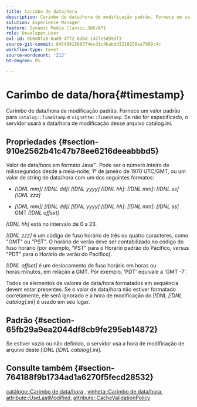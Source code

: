 ```yaml
---
title: Carimbo de data/hora
description: Carimbo de data/hora de modificação padrão. Fornece um valor padrão para TimeStamp do catálogo e TimeStamp da vinheta. Se não for especificado, o servidor usará a data/hora de modificação desse arquivo catalog.ini.
solution: Experience Manager
feature: Dynamic Media Classic,SDK/API
role: Developer,User
exl-id: 0b6d8fa6-0ad9-4f72-8d6d-1427e5d59df3
source-git-commit: 8454991568374ecd1c4babdd3210250ea7988c4c
workflow-type: tm+mt
source-wordcount: '213'
ht-degree: 0%

---
```


# Carimbo de data/hora{#timestamp}

Carimbo de data/hora de modificação padrão. Fornece um valor padrão para `catalog::TimeStamp` e `vignette::TimeStamp`. Se não for especificado, o servidor usará a data/hora de modificação desse arquivo catalog.ini.

## Propriedades {#section-910e2562b41c47b78ee6216deeabbbd5}

Valor de data/hora em formato Java™. Pode ser o número inteiro de milissegundos desde a meia-noite, 1º de janeiro de 1970 UTC/GMT, ou um valor de string de data/hora com um dos seguintes formatos:

* *[!DNL mm]*/ *[!DNL dd]*/ *[!DNL yyyy]* *[!DNL hh]*: *[!DNL mm]*: *[!DNL ss]* *[!DNL zzz]*

* *[!DNL mm]*/ *[!DNL dd]*/ *[!DNL yyyy]* *[!DNL hh]*: *[!DNL mm]*: *[!DNL ss]* GMT *[!DNL offset]*

*[!DNL hh]* está no intervalo de 0 a 23.

*[!DNL zzz]* é um código de fuso horário de três ou quatro caracteres, como &quot;GMT&quot; ou &quot;PST&quot;. O horário de verão deve ser contabilizado no código do fuso horário (por exemplo, &quot;PST&quot; para o Horário padrão do Pacífico, versus &quot;PDT&quot; para o Horário de verão do Pacífico).

*[!DNL offset]* é um deslocamento de fuso horário em horas ou horas:minutos, em relação a GMT. Por exemplo, &#39;PDT&#39; equivale a &#39;GMT -7&#39;.

Todos os elementos de valores de data/hora formatados em sequência devem estar presentes. Se o valor de data/hora não estiver formatado corretamente, ele será ignorado e a hora de modificação do [!DNL *[!DNL catalog]*.ini] é usado em seu lugar.

## Padrão {#section-65fb29a9ea2044df8cb9fe295eb14872}

Se estiver vazio ou não definido, o servidor usa a hora de modificação de arquivo deste [!DNL *[!DNL catalog]*.ini].

## Consulte também {#section-764188f9b1734ad1a6270f5fecd28532}

[catálogo::Carimbo de data/hora](../../../../../ir-api/material-cat/image-rendering-api-ref/c-ir-material-catalog/c-ir-material-data-reference/r-ir-timestamp-dataref.md#reference-6daf7973dc4f4b4e9e8165756db7c319) , [vinheta::Carimbo de data/hora](../../../../../ir-api/material-cat/image-rendering-api-ref/c-ir-material-catalog/c-ir-vignette-map-reference/r-ir-timestamp-vignette.md#reference-d57cdd40a6a645d199dbb1d56cc85bc1), [attribute::UseLastModified](../../../../../ir-api/material-cat/image-rendering-api-ref/c-ir-material-catalog/c-ir-attributes-reference/r-ir-uselastmodified.md#reference-d2ab628c9e004fedbd38324866dbca1d), [attribute::CacheValidationPolicy](../../../../../ir-api/material-cat/image-rendering-api-ref/c-ir-material-catalog/c-ir-attributes-reference/r-ir-cachevalidationpolicy.md#reference-2d71679733474d8aa116db6ceba87fa4)
